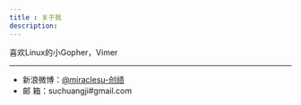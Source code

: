 ```yaml
---
title : 关于我
description:
---
```


喜欢Linux的小Gopher，Vimer

***
* 新浪微博：[@miraclesu-创绩](http://weibo.com/suchuangji)
* 邮    箱：suchuangji#gmail.com
